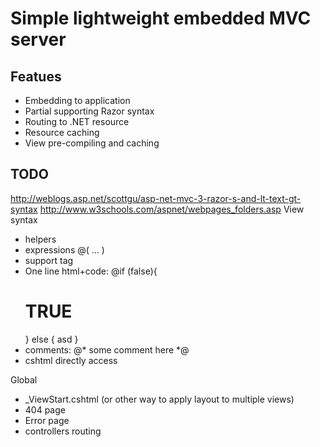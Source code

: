 # Simple lightweight embedded MVC server

## Featues
* Embedding to application
* Partial supporting Razor syntax
* Routing to .NET resource
* Resource caching
* View pre-compiling and caching


## TODO
http://weblogs.asp.net/scottgu/asp-net-mvc-3-razor-s-and-lt-text-gt-syntax
http://www.w3schools.com/aspnet/webpages_folders.asp
View syntax
* helpers
* expressions @( ... )
* support <text> tag
* One line html+code: @if (false){ <h1>TRUE</h1> } else { <a>asd</a> }
* comments: @* some comment here *@
* cshtml directly access

Global
* _ViewStart.cshtml (or other way to apply layout to multiple views)
* 404 page
* Error page
* controllers routing